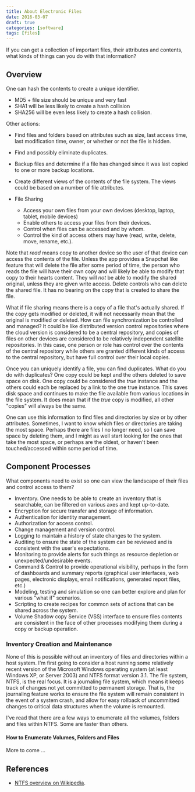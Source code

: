 ```yaml
---
title: About Electronic Files
date: 2016-03-07
draft: true
categories: [software]
tags: [files]
---
```


If you can get a collection of important files, their attributes and contents, what kinds of things can you do with that information?

<!--more-->

## Overview

One can hash the contents to create a unique identifier.

- MD5 + file size should be unique and very fast
- SHA1 will be less likely to create a hash collision
- SHA256 will be even less likely to create a hash collision.

Other actions:

- Find files and folders based on attributes such as size, last access time, last modification time, owner, or whether or not the file is hidden.
- Find and possibly eliminate duplicates.
- Backup files and determine if a file has changed since it was last copied to one or more backup locations.
- Create different views of the contents of the file system. The views could be based on a number of file attributes.
- File Sharing

  - Access your own files from your own devices (desktop, laptop, tablet, mobile devices)
  - Enable others to access your files from their devices.
  - Control when files can be accessed and by whom.
  - Control the kind of access others may have (read, write, delete, move, rename, etc.).

Note that *read* means copy to another device so the user of that device can access the contents of the file. Unless the app provides a Snapchat like feature that will delete the file after some period of time, the person who reads the file will have their own copy and will likely be able to modify that copy to their hearts content. They will *not* be able to modify the shared original, unless they are given write access. Delete controls who can delete the shared file. It has no bearing on the copy that is created to share the file.

What if file sharing means there is a copy of a file that's actually shared. If the copy gets modified or deleted, it will not necessarily mean that the original is modified or deleted. How can file synchronization be controlled and managed? It could be like distributed version control repositories where the cloud version is considered to be a central repository, and copies of files on other devices are considered to be relatively independent satellite repositories. In this case, one person or role has control over the contents of the central repository while others are granted different kinds of access to the central repository, but have full control over their local copies.

Once you can uniquely identify a file, you can find duplicates. What do you do with duplicates? One copy could be kept and the others deleted to save space on disk. One copy could be considered the *true* instance and the others could each be replaced by a link to the one true instance. This saves disk space and continues to make the file available from various locations in the file system. It does mean that if the *true* copy is modified, all other "copies" will always be the same.

One can use this information to find files and directories by size or by other attributes. Sometimes, I want to know which files or directories are taking the most space. Perhaps there are files I no longer need, so I can save space by deleting them, and I might as well start looking for the ones that take the most space, or perhaps are the oldest, or haven't been touched/accessed within some period of time.

## Component Processes
What components need to exist so one can view the landscape of their files and control access to them?

- Inventory. One needs to be able to create an inventory that is searchable, can be filtered on various axes and kept up-to-date.
- Encryption for secure transfer and storage of information.
- Authentication for identity management.
- Authorization for access control.
- Change management and version control.
- Logging to maintain a history of state changes to the system.
- Auditing to ensure the state of the system can be reviewed and is consistent with the user's expectations.
- Monitoring to provide alerts for such things as resource depletion or unexpected/undesirable events.
- Command & Control to provide operational visibility, perhaps in the form of dashboards and summary reports (graphical user interfaces, web pages, electronic displays, email notifications, generated report files, etc.)
- Modeling, testing and simulation so one can better explore and plan for various "what if" scenarios.
- Scripting to create recipes for common sets of actions that can be shared across the system.
- Volume Shadow copy Service (VSS) interface to ensure files contents are consistent in the face of other processes modifying them during a copy or backup operation.

### Inventory Creation and Maintenance
None of this is possible without an inventory of files and directories within a host system. I'm first going to consider a host running some relatively recent version of the Microsoft Windows operating system (at least Windows XP, or Server 2003) and NTFS format version 3.1. The file system, NTFS, is the real focus. It is a journaling file system, which means it keeps track of changes not yet committed to permanent storage. That is, the journaling feature works to ensure the file system will remain consistent in the event of a system crash, and allow for easy rollback of uncommitted changes to critical data structures when the volume is remounted.

I've read that there are a few ways to enumerate all the volumes, folders and files within NTFS. Some are faster than others.

#### How to Enumerate Volumes, Folders and Files
More to come ...

## References

- [NTFS overview on Wikipedia](https://en.wikipedia.org/wiki/NTFS).
